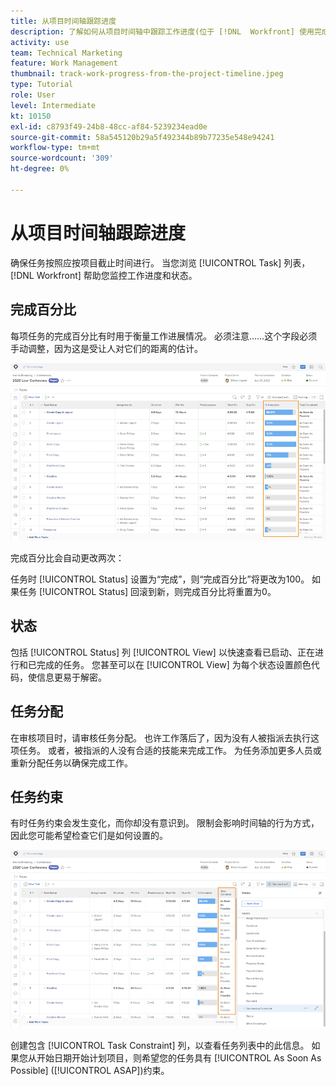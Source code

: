 ```yaml
---
title: 从项目时间轴跟踪进度
description: 了解如何从项目时间轴中跟踪工作进度(位于 [!DNL  Workfront] 使用完成百分比、状态、分配或约束。
activity: use
team: Technical Marketing
feature: Work Management
thumbnail: track-work-progress-from-the-project-timeline.jpeg
type: Tutorial
role: User
level: Intermediate
kt: 10150
exl-id: c8793f49-24b8-48cc-af84-5239234ead0e
source-git-commit: 58a545120b29a5f492344b89b77235e548e94241
workflow-type: tm+mt
source-wordcount: '309'
ht-degree: 0%

---
```


# 从项目时间轴跟踪进度

确保任务按照应按项目截止时间进行。 当您浏览 [!UICONTROL Task] 列表， [!DNL  Workfront] 帮助您监控工作进度和状态。

## 完成百分比

每项任务的完成百分比有时用于衡量工作进展情况。 必须注意……这个字段必须手动调整，因为这是受让人对它们的距离的估计。

![显示项目任务列表 [!UICONTROL Percent Complete] 列](assets/planner-fund-task-percent-complete.png)

完成百分比会自动更改两次：

任务时 [!UICONTROL Status] 设置为“完成”，则“完成百分比”将更改为100。
如果任务 [!UICONTROL Status] 回滚到新，则完成百分比将重置为0。

## 状态

包括 [!UICONTROL Status] 列 [!UICONTROL View] 以快速查看已启动、正在进行和已完成的任务。 您甚至可以在 [!UICONTROL View] 为每个状态设置颜色代码，使信息更易于解密。

## 任务分配

在审核项目时，请审核任务分配。 也许工作落后了，因为没有人被指派去执行这项任务。 或者，被指派的人没有合适的技能来完成工作。 为任务添加更多人员或重新分配任务以确保完成工作。

## 任务约束

有时任务约束会发生变化，而你却没有意识到。 限制会影响时间轴的行为方式，因此您可能希望检查它们是如何设置的。

![显示任务约束列的项目任务列表](assets/planner-fund-task-constraint.png)

创建包含 [!UICONTROL Task Constraint] 列，以查看任务列表中的此信息。 如果您从开始日期开始计划项目，则希望您的任务具有 [!UICONTROL As Soon As Possible] ([!UICONTROL ASAP])约束。
